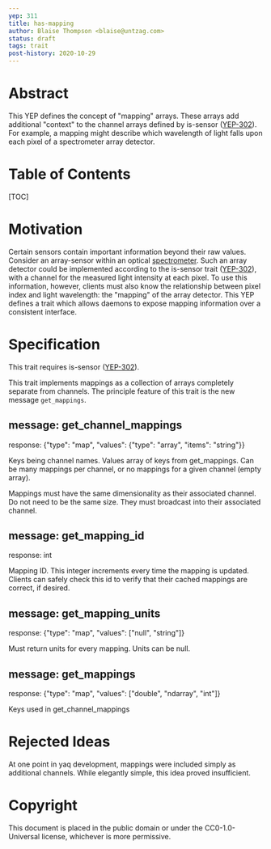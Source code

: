 ```yaml
---
yep: 311
title: has-mapping
author: Blaise Thompson <blaise@untzag.com>
status: draft
tags: trait
post-history: 2020-10-29
---
```


# Abstract

This YEP defines the concept of "mapping" arrays.
These arrays add additional "context" to the channel arrays defined by is-sensor ([YEP-302](https://yeps.yaq.fyi/302/)).
For example, a mapping might describe which wavelength of light falls upon each pixel of a spectrometer array detector.

# Table of Contents

[TOC]

# Motivation

Certain sensors contain important information beyond their raw values.
Consider an array-sensor within an optical [spectrometer](https://en.wikipedia.org/wiki/Spectrometer).
Such an array detector could be implemented according to the is-sensor trait ([YEP-302](https://yeps.yaq.fyi/302/)), with a channel for the measured light intensity at each pixel.
To use this information, however, clients must also know the relationship between pixel index and light wavelength: the "mapping" of the array detector.
This YEP defines a trait which allows daemons to expose mapping information over a consistent interface.

# Specification

This trait requires is-sensor ([YEP-302](https://yeps.yaq.fyi/302/)).

This trait implements mappings as a collection of arrays completely separate from channels.
The principle feature of this trait is the new message `get_mappings`.

## message: get_channel_mappings

response: {"type": "map", "values": {"type": "array", "items": "string"}}

Keys being channel names.
Values array of keys from get_mappings.
Can be many mappings per channel, or no mappings for a given channel (empty array).

Mappings must have the same dimensionality as their associated channel.
Do not need to be the same size.
They must broadcast into their associated channel.

## message: get_mapping_id

response: int

Mapping ID.
This integer increments every time the mapping is updated.
Clients can safely check this id to verify that their cached mappings are correct, if desired.

## message: get_mapping_units

response: {"type": "map", "values": ["null", "string"]}

Must return units for every mapping.
Units can be null.

## message: get_mappings

response: {"type": "map", "values": ["double", "ndarray", "int"]}

Keys used in get_channel_mappings

# Rejected Ideas

At one point in yaq development, mappings were included simply as additional channels.
While elegantly simple, this idea proved insufficient.

# Copyright

This document is placed in the public domain or under the CC0-1.0-Universal license, whichever is more permissive.
